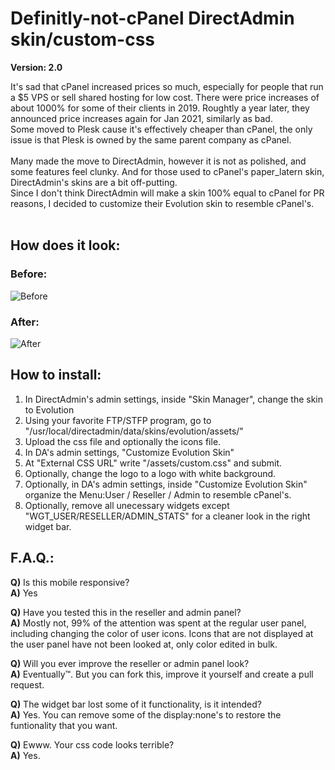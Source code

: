 # Definitly-not-cPanel DirectAdmin skin/custom-css

**Version: 2.0**

It's sad that cPanel increased prices so much, especially for people that run a $5 VPS or sell shared hosting for low cost. There were price increases of about 1000% for some of their clients in 2019. Roughtly a year later, they announced price increases again for Jan 2021, similarly as bad.<br>
Some moved to Plesk cause it's effectively cheaper than cPanel, the only issue is that Plesk is owned by the same parent company as cPanel.<br><br>
Many made the move to DirectAdmin, however it is not as polished, and some features feel clunky. And for those used to cPanel's paper_latern skin, DirectAdmin's skins are a bit off-putting.<br>
Since I don't think DirectAdmin will make a skin 100% equal to cPanel for PR reasons, I decided to customize their Evolution skin to resemble cPanel's.<br><br>

## How does it look:

### Before:
![Before](https://i.imgur.com/ozzUha4.png)
### After:
![After](https://i.imgur.com/Gl5fMl6.png)

## How to install:
1) In DirectAdmin's admin settings, inside "Skin Manager", change the skin to Evolution
2) Using your favorite FTP/STFP program, go to "/usr/local/directadmin/data/skins/evolution/assets/"
3) Upload the css file and optionally the icons file.
4) In DA's admin settings, "Customize Evolution Skin"
5) At "External CSS URL" write "/assets/custom.css" and submit.
6) Optionally, change the logo to a logo with white background.
7) Optionally, in DA's admin settings, inside "Customize Evolution Skin" organize the Menu:User / Reseller / Admin to resemble cPanel's. 
8) Optionally, remove all unecessary widgets except "WGT_USER/RESELLER/ADMIN_STATS" for a cleaner look in the right widget bar.

## F.A.Q.:
**Q)** Is this mobile responsive?<br>
**A)** Yes

**Q)** Have you tested this in the reseller and admin panel?<br>
**A)** Mostly not, 99% of the attention was spent at the regular user panel, including changing the color of user icons. Icons that are not displayed at the user panel have not been looked at, only color edited in bulk.

**Q)** Will you ever improve the reseller or admin panel look?<br>
**A)** Eventually™. But you can fork this, improve it yourself and create a pull request.

**Q)** The widget bar lost some of it functionality, is it intended?<br>
**A)** Yes. You can remove some of the display:none's to restore the funtionality that you want.

**Q)** Ewww. Your css code looks terrible?<br>
**A)** Yes.
